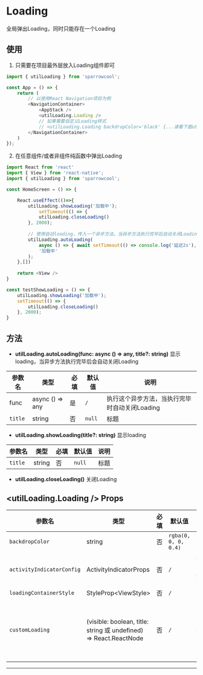 # Loading

全局弹出Loading，同时只能存在一个Loading

## 使用

1. 只需要在项目最外层放入Loading组件即可
``` javascript
import { utilLoading } from 'sparrowcool';

const App = () => {
    return (
        // 以使用React Navigation项目为例
        <NavigationContainer>
            <AppStack />
            <utilLoading.Loading />
            // 如果需要自定义Loading样式
            // <utilLoading.Loading backdropColor='black' {...请看下面utilLoading.Loading支持的props} />
        </NavigationContainer>
    )
});
``` 

2. 在任意组件/或者非组件纯函数中弹出Loading
``` javascript
import React from 'react'
import { View } from 'react-native';
import { utilLoading } from 'sparrowcool';

const HomeScreen = () => {

    React.useEffect(()=>{
        utilLoading.showLoading('加载中');
            setTimeout(() => {
            utilLoading.closeLoading()
        }, 2000);
        
        // 使用自动loading，传入一个异步方法。当异步方法执行完毕后自动关闭Loading
        utilLoading.autoLoading(
            async () => { await setTimeout(() => console.log('延迟2s'), 2000) },
            '加载中'
        );
    },[])
    
    return <View />
}

const testShowLoading = () => {
    utilLoading.showLoading('加载中');
    setTimeout(() => {
        utilLoading.closeLoading()
    }, 2000);
}
```
## 方法

- **utilLoading.autoLoading(func: async () => any, title?: string)** 显示loading，当异步方法执行完毕后会自动关闭Loading

|参数名|类型|必填|默认值|说明|
| --- | --- | --- | --- |---|
|func|async () => any|是|`/`|执行这个异步方法，当执行完毕时自动关闭Loading|
|`title`|string|否|`null`|标题|

- **utilLoading.showLoading(title?: string)** 显示loading

|参数名|类型|必填|默认值|说明|
| --- | --- | --- | --- |---|
|`title`|string|否|`null`|标题|

- **utilLoading.closeLoading()** 关闭Loading

## \<utilLoading.Loading /> Props

|参数名|类型|必填|默认值|说明|
| --- | --- | --- | --- |---|
|`backdropColor`|string|否|`rgba(0, 0, 0, 0.4)`|背景幕布颜色|
|`activityIndicatorConfig`|ActivityIndicatorProps|否|`/`|继承React native ActivityIndicator组件所有Props|
|`loadingContainerStyle`|StyleProp\<ViewStyle>|否|`/`|loading容器样式|
|`customLoading`|(visible: boolean, title: string 或 undefined) => React.ReactNode|否|`/`|替换成自定义loading组件;会调用该方法返回一个组件。该方法会传入`visible:当前显示状态`, `title: 标题`|

---
